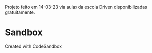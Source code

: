Projeto feito em 14-03-23 via aulas da escola Driven disponibilizadas gratuitamente.

# Sandbox
Created with CodeSandbox

